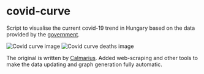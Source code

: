 # covid-curve
Script to visualise the current covid-19 trend in Hungary based on the data provided by the [government](https://koronavirus.gov.hu/hirek).

![Covid curve image](https://i.imgur.com/Yaajx0k.png)
![Covid curve deaths image](https://i.imgur.com/5EEYnrA.png)

The original is written by [Calmarius](https://github.com/Calmarius). Added web-scraping and other tools to make the data updating and graph generation fully automatic.
